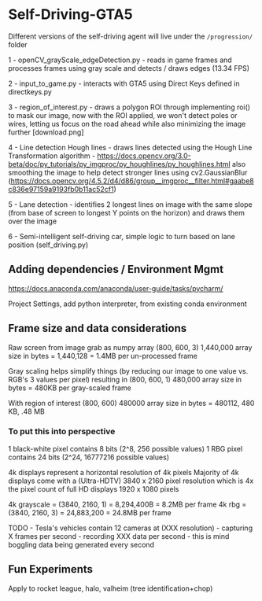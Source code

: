 # Self-Driving-GTA5

Different versions of the self-driving agent will live under the 
`/progression/` folder 

1 - openCV_grayScale_edgeDetection.py - reads in game frames and processes frames using gray scale and detects / draws edges (13.34 FPS)

2 - input_to_game.py - interacts with GTA5 using Direct Keys defined in directkeys.py 

3 - region_of_interest.py - draws a polygon ROI through implementing roi() to mask our image, now with the ROI applied, we won't detect poles or wires, letting us focus on the road ahead while also minimizing the image further 
[download.png]

4 - Line detection Hough lines - draws lines detected using the Hough Line Transformation algorithm - https://docs.opencv.org/3.0-beta/doc/py_tutorials/py_imgproc/py_houghlines/py_houghlines.html 
also smoothing the image to help detect stronger lines using cv2.GaussianBlur (https://docs.opencv.org/4.5.2/d4/d86/group__imgproc__filter.html#gaabe8c836e97159a9193fb0b11ac52cf1)

5 - Lane detection - identifies 2 longest lines on image with the same slope (from base of screen to longest Y points on the horizon) and draws them over the image

6 - Semi-intelligent self-driving car, simple logic to turn based on lane position (self_driving.py) 

## Adding dependencies / Environment Mgmt
https://docs.anaconda.com/anaconda/user-guide/tasks/pycharm/

Project Settings, add python interpreter, from existing conda environment

## Frame size and data considerations

Raw screen from image grab as numpy array
(800, 600, 3) 1,440,000
array size in bytes =  1,440,128 = 1.4MB per un-processed frame

Gray scaling helps simplify things (by reducing our image to one value vs. RGB's 3 values per pixel) resulting in 
(800, 600, 1) 480,000
array size in bytes = 480KB per gray-scaled frame

With region of interest
(800, 600) 480000
array size in bytes =  480112, 480 KB, .48 MB

### To put this into perspective
1 black-white pixel contains 8 bits (2^8, 256 possible values)
1 RBG pixel contains 24 bits (2^24, 16777216 possible values)

4k displays represent a horizontal resolution of 4k pixels
Majority of 4k displays come with a (Ultra-HDTV) 3840 x 2160 pixel resolution which is 4x the pixel count of full HD displays 1920 x 1080 pixels

4k grayscale = (3840, 2160, 1) = 8,294,400B = 8.2MB per frame
4k rbg = (3840, 2160, 3) = 24,883,200 = 24.8MB per frame

TODO - Tesla's vehicles contain 12 cameras at (XXX resolution) - capturing X frames per second - recording XXX data per second - this is mind boggling data being generated every second

## Fun Experiments

Apply to rocket league, halo, valheim (tree identification+chop)
